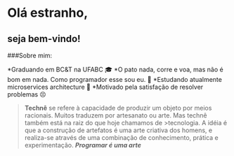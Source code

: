 # Olá estranho,
## seja bem-vindo! 

###Sobre mim:

*Graduando em BC&T na UFABC :mortar_board:
*O pato nada, corre e voa, mas não é bom em nada. Como programador esse sou eu. :duck:
*Estudando atualmente microservices architecture :honeybee:
*Motivado pela satisfação de resolver problemas :persevere:

>**Technê** se refere à capacidade de produzir um objeto por meios racionais. Muitos traduzem por artesanato ou arte. Mas technê também está na raiz do que hoje chamamos de >tecnologia. A idéia é que a construção de artefatos é uma arte criativa dos homens, e realiza-se através de uma combinação de conhecimento, prática e experimentação.
>_**Programar é uma arte**_
